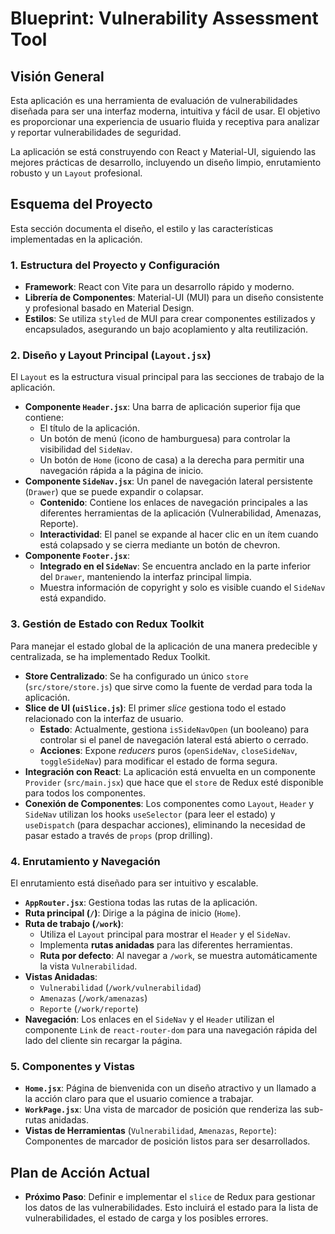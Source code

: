 # Blueprint: Vulnerability Assessment Tool

## Visión General

Esta aplicación es una herramienta de evaluación de vulnerabilidades diseñada para ser una interfaz moderna, intuitiva y fácil de usar. El objetivo es proporcionar una experiencia de usuario fluida y receptiva para analizar y reportar vulnerabilidades de seguridad.

La aplicación se está construyendo con React y Material-UI, siguiendo las mejores prácticas de desarrollo, incluyendo un diseño limpio, enrutamiento robusto y un `Layout` profesional.

## Esquema del Proyecto

Esta sección documenta el diseño, el estilo y las características implementadas en la aplicación.

### 1. Estructura del Proyecto y Configuración

*   **Framework**: React con Vite para un desarrollo rápido y moderno.
*   **Librería de Componentes**: Material-UI (MUI) para un diseño consistente y profesional basado en Material Design.
*   **Estilos**: Se utiliza `styled` de MUI para crear componentes estilizados y encapsulados, asegurando un bajo acoplamiento y alta reutilización.

### 2. Diseño y Layout Principal (`Layout.jsx`)

El `Layout` es la estructura visual principal para las secciones de trabajo de la aplicación.

*   **Componente `Header.jsx`**: Una barra de aplicación superior fija que contiene:
    *   El título de la aplicación.
    *   Un botón de menú (icono de hamburguesa) para controlar la visibilidad del `SideNav`.
    *   Un botón de `Home` (icono de casa) a la derecha para permitir una navegación rápida a la página de inicio.
*   **Componente `SideNav.jsx`**: Un panel de navegación lateral persistente (`Drawer`) que se puede expandir o colapsar.
    *   **Contenido**: Contiene los enlaces de navegación principales a las diferentes herramientas de la aplicación (Vulnerabilidad, Amenazas, Reporte).
    *   **Interactividad**: El panel se expande al hacer clic en un ítem cuando está colapsado y se cierra mediante un botón de chevron.
*   **Componente `Footer.jsx`**:
    *   **Integrado en el `SideNav`**: Se encuentra anclado en la parte inferior del `Drawer`, manteniendo la interfaz principal limpia.
    *   Muestra información de copyright y solo es visible cuando el `SideNav` está expandido.

### 3. Gestión de Estado con Redux Toolkit

Para manejar el estado global de la aplicación de una manera predecible y centralizada, se ha implementado Redux Toolkit.

*   **Store Centralizado**: Se ha configurado un único `store` (`src/store/store.js`) que sirve como la fuente de verdad para toda la aplicación.
*   **Slice de UI (`uiSlice.js`)**: El primer *slice* gestiona todo el estado relacionado con la interfaz de usuario.
    *   **Estado**: Actualmente, gestiona `isSideNavOpen` (un booleano) para controlar si el panel de navegación lateral está abierto o cerrado.
    *   **Acciones**: Expone *reducers* puros (`openSideNav`, `closeSideNav`, `toggleSideNav`) para modificar el estado de forma segura.
*   **Integración con React**: La aplicación está envuelta en un componente `Provider` (`src/main.jsx`) que hace que el `store` de Redux esté disponible para todos los componentes.
*   **Conexión de Componentes**: Los componentes como `Layout`, `Header` y `SideNav` utilizan los hooks `useSelector` (para leer el estado) y `useDispatch` (para despachar acciones), eliminando la necesidad de pasar estado a través de `props` (prop drilling).

### 4. Enrutamiento y Navegación

El enrutamiento está diseñado para ser intuitivo y escalable.

*   **`AppRouter.jsx`**: Gestiona todas las rutas de la aplicación.
*   **Ruta principal (`/`)**: Dirige a la página de inicio (`Home`).
*   **Ruta de trabajo (`/work`)**:
    *   Utiliza el `Layout` principal para mostrar el `Header` y el `SideNav`.
    *   Implementa **rutas anidadas** para las diferentes herramientas.
    *   **Ruta por defecto**: Al navegar a `/work`, se muestra automáticamente la vista `Vulnerabilidad`.
*   **Vistas Anidadas**:
    *   `Vulnerabilidad` (`/work/vulnerabilidad`)
    *   `Amenazas` (`/work/amenazas`)
    *   `Reporte` (`/work/reporte`)
*   **Navegación**: Los enlaces en el `SideNav` y el `Header` utilizan el componente `Link` de `react-router-dom` para una navegación rápida del lado del cliente sin recargar la página.

### 5. Componentes y Vistas

*   **`Home.jsx`**: Página de bienvenida con un diseño atractivo y un llamado a la acción claro para que el usuario comience a trabajar.
*   **`WorkPage.jsx`**: Una vista de marcador de posición que renderiza las sub-rutas anidadas.
*   **Vistas de Herramientas** (`Vulnerabilidad`, `Amenazas`, `Reporte`): Componentes de marcador de posición listos para ser desarrollados.

## Plan de Acción Actual

*   **Próximo Paso**: Definir e implementar el `slice` de Redux para gestionar los datos de las vulnerabilidades. Esto incluirá el estado para la lista de vulnerabilidades, el estado de carga y los posibles errores.